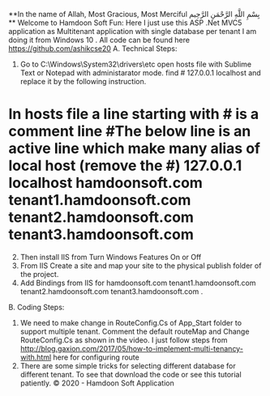 **In the name of Allah, Most Gracious, Most Merciful بِسْمِ اللَّهِ الرَّحْمَنِ الرَّحِيم **
Welcome to Hamdoon Soft Fun:
Here I just use this ASP .Net MVC5 application as Multitenant application with single database per tenant
I am doing it from Windows 10 .
All code can be found here https://github.com/ashikcse20
A. Technical Steps:
1. Go to C:\Windows\System32\drivers\etc open hosts file with Sublime Text or Notepad with administarator mode. find # 127.0.0.1 localhost and replace it by the following instruction.
# In hosts file a line starting with # is a comment line #The below line is an active line which make many alias of local host (remove the #) 127.0.0.1 localhost hamdoonsoft.com tenant1.hamdoonsoft.com tenant2.hamdoonsoft.com tenant3.hamdoonsoft.com
2. Then install IIS from Turn Windows Features On or Off
3. From IIS Create a site and map your site to the physical publish folder of the project.
4. Add Bindings from IIS for hamdoonsoft.com tenant1.hamdoonsoft.com tenant2.hamdoonsoft.com tenant3.hamdoonsoft.com .

B. Coding Steps:
1. We need to make change in RouteConfig.Cs of App_Start folder to support multiple tenant. Comment the default routeMap and Change RouteConfig.Cs as shown in the video. I just follow steps from http://blog.gaxion.com/2017/05/how-to-implement-multi-tenancy-with.html here for configuring route
2. There are some simple tricks for selecting different database for different tenant. To see that download the code or see this tutorial patiently.
© 2020 - Hamdoon Soft Application
